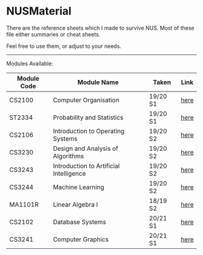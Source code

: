 # NUSMaterial

There are the reference sheets which I made to survive NUS.
Most of these file either summaries or cheat sheets.

Feel free to use them, or adjust to your needs.

---

Modules Available:

| Module Code | Module Name                             | Taken    |        Link        |
| ----------- | --------------------------------------- | -------- | :----------------: |
| CS2100      | Computer Organisation                   | 19/20 S1 | [here](./CS2100/)  |
| ST2334      | Probability and Statistics              | 19/20 S1 | [here](./ST2334/)  |
| CS2106      | Introduction to Operating Systems       | 19/20 S2 | [here](./CS2106/)  |
| CS3230      | Design and Analysis of Algorithms       | 19/20 S2 | [here](./CS3230/)  |
| CS3243      | Introduction to Artificial Intelligence | 19/20 S2 | [here](./CS3243/)  |
| CS3244      | Machine Learning                        | 19/20 S2 | [here](./CS3244/)  |
| MA1101R     | Linear Algebra I                        | 18/19 S2 | [here](./MA1101R/) |
| CS2102      | Database Systems                        | 20/21 S1 | [here](./CS2102/)  |
| CS3241      | Computer Graphics                       | 20/21 S1 | [here](./CS3241/)  |
